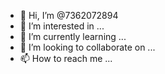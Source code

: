 - 👋 Hi, I’m @7362072894
- 👀 I’m interested in ...
- 🌱 I’m currently learning ...
- 💞️ I’m looking to collaborate on ...
- 📫 How to reach me ...

<!---
7362072894/7362072894 is a ✨ special ✨ repository because its `README.md` (this file) appears on your GitHub profile.
You can click the Preview link to take a look at your changes.
--->
